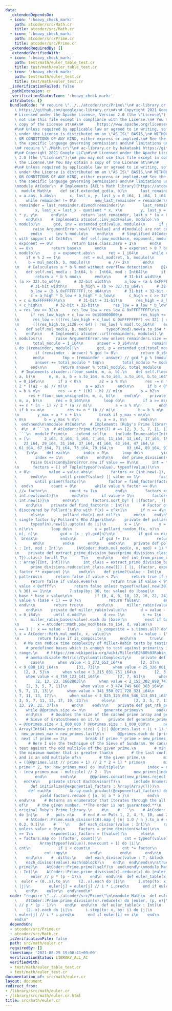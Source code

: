 ```yaml
---
data:
  _extendedDependsOn:
  - icon: ':heavy_check_mark:'
    path: atcoder/src/Math.cr
    title: atcoder/src/Math.cr
  - icon: ':heavy_check_mark:'
    path: atcoder/src/Prime.cr
    title: atcoder/src/Prime.cr
  _extendedRequiredBy: []
  _extendedVerifiedWith:
  - icon: ':heavy_check_mark:'
    path: test/math/euler_table_test.cr
    title: test/math/euler_table_test.cr
  - icon: ':heavy_check_mark:'
    path: test/math/euler_test.cr
    title: test/math/euler_test.cr
  _isVerificationFailed: false
  _pathExtension: cr
  _verificationStatusIcon: ':heavy_check_mark:'
  attributes: {}
  bundledCode: "# require \"../../atcoder/src/Prime\"\n# ac-library.cr by hakatashi\
    \ https://github.com/google/ac-library.cr\n#\n# Copyright 2021 Google LLC\n#\n\
    # Licensed under the Apache License, Version 2.0 (the \"License\");\n# you may\
    \ not use this file except in compliance with the License.\n# You may obtain a\
    \ copy of the License at\n#\n#      https://www.apache.org/licenses/LICENSE-2.0\n\
    #\n# Unless required by applicable law or agreed to in writing, software\n# distributed\
    \ under the License is distributed on an \"AS IS\" BASIS,\n# WITHOUT WARRANTIES\
    \ OR CONDITIONS OF ANY KIND, either express or implied.\n# See the License for\
    \ the specific language governing permissions and\n# limitations under the License.\n\
    \n# require \"./Math.cr\"\n# ac-library.cr by hakatashi https://github.com/google/ac-library.cr\n\
    #\n# Copyright 2021 Google LLC\n#\n# Licensed under the Apache License, Version\
    \ 2.0 (the \"License\");\n# you may not use this file except in compliance with\
    \ the License.\n# You may obtain a copy of the License at\n#\n#      https://www.apache.org/licenses/LICENSE-2.0\n\
    #\n# Unless required by applicable law or agreed to in writing, software\n# distributed\
    \ under the License is distributed on an \"AS IS\" BASIS,\n# WITHOUT WARRANTIES\
    \ OR CONDITIONS OF ANY KIND, either express or implied.\n# See the License for\
    \ the specific language governing permissions and\n# limitations under the License.\n\
    \nmodule AtCoder\n  # Implements [ACL's Math library](https://atcoder.github.io/ac-library/master/document_en/math.html)\n\
    \  module Math\n    def self.extended_gcd(a, b)\n      last_remainder, remainder\
    \ = a.abs, b.abs\n      x, last_x, y, last_y = 0_i64, 1_i64, 1_i64, 0_i64\n  \
    \    while remainder != 0\n        new_last_remainder = remainder\n        quotient,\
    \ remainder = last_remainder.divmod(remainder)\n        last_remainder = new_last_remainder\n\
    \        x, last_x = last_x - quotient * x, x\n        y, last_y = last_y - quotient\
    \ * y, y\n      end\n\n      return last_remainder, last_x * (a < 0 ? -1 : 1)\n\
    \    end\n\n    # Implements atcoder::inv_mod(value, modulo).\n    def self.inv_mod(value,\
    \ modulo)\n      gcd, inv = extended_gcd(value, modulo)\n      if gcd != 1\n \
    \       raise ArgumentError.new(\"#{value} and #{modulo} are not coprime\")\n\
    \      end\n      inv % modulo\n    end\n\n    # Simplified AtCoder::Math.pow_mod\
    \ with support of Int64\n    def self.pow_mod(base, exponent, modulo)\n      if\
    \ exponent == 0\n        return base.class.zero + 1\n      end\n      if base\
    \ == 0\n        return base\n      end\n      b = exponent > 0 ? base : inv_mod(base,\
    \ modulo)\n      e = exponent.abs\n      ret = 1_i64\n      while e > 0\n    \
    \    if e % 2 == 1\n          ret = mul_mod(ret, b, modulo)\n        end\n   \
    \     b = mul_mod(b, b, modulo)\n        e //= 2\n      end\n      ret\n    end\n\
    \n    # Caluculates a * b % mod without overflow detection\n    @[AlwaysInline]\n\
    \    def self.mul_mod(a : Int64, b : Int64, mod : Int64)\n      if mod < Int32::MAX\n\
    \        return a * b % mod\n      end\n\n      # 31-bit width\n      a_high =\
    \ (a >> 32).to_u64\n      # 32-bit width\n      a_low = (a & 0xFFFFFFFF).to_u64\n\
    \      # 31-bit width\n      b_high = (b >> 32).to_u64\n      # 32-bit width\n\
    \      b_low = (b & 0xFFFFFFFF).to_u64\n\n      # 31-bit + 32-bit + 1-bit = 64-bit\n\
    \      c = a_high * b_low + b_high * a_low\n      c_high = c >> 32\n      c_low\
    \ = c & 0xFFFFFFFF\n\n      # 31-bit + 31-bit\n      res_high = a_high * b_high\
    \ + c_high\n      # 32-bit + 32-bit\n      res_low = a_low * b_low\n      res_low_high\
    \ = res_low >> 32\n      res_low_low = res_low & 0xFFFFFFFF\n\n      # Overflow\n\
    \      if res_low_high + c_low >= 0x100000000\n        res_high += 1\n      end\n\
    \n      res_low = (((res_low_high + c_low) & 0xFFFFFFFF) << 32) | res_low_low\n\
    \n      (((res_high.to_i128 << 64) | res_low) % mod).to_i64\n    end\n\n    @[AlwaysInline]\n\
    \    def self.mul_mod(a, b, mod)\n      typeof(mod).new(a.to_i64 * b % mod)\n\
    \    end\n\n    # Implements atcoder::crt(remainders, modulos).\n    def self.crt(remainders,\
    \ modulos)\n      raise ArgumentError.new unless remainders.size == modulos.size\n\
    \n      total_modulo = 1_i64\n      answer = 0_i64\n\n      remainders.zip(modulos).each\
    \ do |(remainder, modulo)|\n        gcd, p = extended_gcd(total_modulo, modulo)\n\
    \        if (remainder - answer) % gcd != 0\n          return 0_i64, 0_i64\n \
    \       end\n        tmp = (remainder - answer) // gcd * p % (modulo // gcd)\n\
    \        answer += total_modulo * tmp\n        total_modulo *= modulo // gcd\n\
    \      end\n\n      return answer % total_modulo, total_modulo\n    end\n\n  \
    \  # Implements atcoder::floor_sum(n, m, a, b).\n    def self.floor_sum(n, m,\
    \ a, b)\n      n, m, a, b = n.to_i64, m.to_i64, a.to_i64, b.to_i64\n      res\
    \ = 0_i64\n\n      if a < 0\n        a2 = a % m\n        res -= n * (n - 1) //\
    \ 2 * ((a2 - a) // m)\n        a = a2\n      end\n\n      if b < 0\n        b2\
    \ = b % m\n        res -= n * ((b2 - b) // m)\n        b = b2\n      end\n\n \
    \     res + floor_sum_unsigned(n, m, a, b)\n    end\n\n    private def self.floor_sum_unsigned(n,\
    \ m, a, b)\n      res = 0_i64\n\n      loop do\n        if a >= m\n          res\
    \ += n * (n - 1) // 2 * (a // m)\n          a = a % m\n        end\n\n       \
    \ if b >= m\n          res += n * (b // m)\n          b = b % m\n        end\n\
    \n        y_max = a * n + b\n        break if y_max < m\n\n        n = y_max //\
    \ m\n        b = y_max % m\n        m, a = a, m\n      end\n\n      res\n    end\n\
    \  end\nend\n\nmodule AtCoder\n  # Implements [Ruby's Prime library](https://ruby-doc.com/stdlib/libdoc/prime/rdoc/Prime.html).\n\
    \  #\n  # ```\n  # AtCoder::Prime.first(7) # => [2, 3, 5, 7, 11, 13, 17]\n  #\
    \ ```\n  module Prime\n    extend self\n    include Enumerable(Int64)\n\n    @@primes\
    \ = [\n      2_i64, 3_i64, 5_i64, 7_i64, 11_i64, 13_i64, 17_i64, 19_i64,\n   \
    \   23_i64, 29_i64, 31_i64, 37_i64, 41_i64, 43_i64, 47_i64,\n      53_i64, 59_i64,\
    \ 61_i64, 67_i64, 71_i64, 73_i64, 79_i64,\n      83_i64, 89_i64, 97_i64, 101_i64,\n\
    \    ]\n\n    def each\n      index = 0\n      loop do\n        yield get_nth_prime(index)\n\
    \        index += 1\n      end\n    end\n\n    def prime_division(value : Int)\n\
    \      raise DivisionByZeroError.new if value == 0\n\n      int = typeof(value)\n\
    \n      factors = [] of Tuple(typeof(value), typeof(value))\n\n      if value\
    \ < 0\n        value = value.abs\n        factors << {int.new(-1), int.new(1)}\n\
    \      end\n\n      until prime?(value) || value == 1\n        factor = value\n\
    \        until prime?(factor)\n          factor = find_factor(factor)\n      \
    \  end\n        count = 0\n        while value % factor == 0\n          value\
    \ //= factor\n          count += 1\n        end\n        factors << {int.new(factor),\
    \ int.new(count)}\n      end\n\n      if value > 1\n        factors << {value,\
    \ int.new(1)}\n      end\n\n      factors.sort_by! { |(factor, _)| factor }\n\
    \    end\n\n    private def find_factor(n : Int)\n      # Factor of 4 cannot be\
    \ discovered by Pollard's Rho with f(x) = x^x+1\n      if n == 4\n        typeof(n).new(2)\n\
    \      else\n        pollard_rho(n).not_nil!\n      end\n    end\n\n    # Get\
    \ single factor by Pollard's Rho Algorithm\n    private def pollard_rho(n : Int)\n\
    \      typeof(n).new(1).upto(n) do |i|\n        x = i\n        y = pollard_random_f(x,\
    \ n)\n\n        loop do\n          x = pollard_random_f(x, n)\n          y = pollard_random_f(pollard_random_f(y,\
    \ n), n)\n          gcd = (x - y).gcd(n)\n\n          if gcd == n\n          \
    \  break\n          end\n\n          if gcd != 1\n            return gcd\n   \
    \       end\n        end\n      end\n    end\n\n    private def pollard_random_f(n\
    \ : Int, mod : Int)\n      (AtCoder::Math.mul_mod(n, n, mod) + 1) % mod\n    end\n\
    \n    private def extract_prime_division_base(prime_divisions_class : Array({T,\
    \ T}).class) forall T\n      T\n    end\n\n    def int_from_prime_division(prime_divisions\
    \ : Array({Int, Int}))\n      int_class = extract_prime_division_base(prime_divisions.class)\n\
    \      prime_divisions.reduce(int_class.new(1)) { |i, (factor, exponent)| i *\
    \ factor ** exponent }\n    end\n\n    def prime?(value : Int)\n      # Obvious\
    \ patterns\n      return false if value < 2\n      return true if value <= 3\n\
    \      return false if value.even?\n      return true if value < 9\n\n      if\
    \ value < 0xffff\n        return false unless typeof(value).new(30).gcd(value\
    \ % 30) == 1\n\n        7.step(by: 30, to: value) do |base|\n          break if\
    \ base * base > value\n\n          if {0, 4, 6, 10, 12, 16, 22, 24}.any? { |i|\
    \ value % (base + i) == 0 }\n            return false\n          end\n       \
    \ end\n\n        return true\n      end\n\n      miller_rabin(value.to_i64)\n\
    \    end\n\n    private def miller_rabin(value)\n      d = value - 1\n      s\
    \ = 0_i64\n      until d.odd?\n        d >>= 1\n        s += 1\n      end\n\n\
    \      miller_rabin_bases(value).each do |base|\n        next if base == value\n\
    \n        x = AtCoder::Math.pow_mod(base.to_i64, d, value)\n        next if x\
    \ == 1 || x == value - 1\n\n        is_composite = s.times.all? do\n         \
    \ x = AtCoder::Math.mul_mod(x, x, value)\n          x != value - 1\n        end\n\
    \n        return false if is_composite\n      end\n\n      true\n    end\n\n \
    \   # We can reduce time complexity of Miller-Rabin tests by testing against\n\
    \    # predefined bases which is enough to test against primarity in the given\
    \ range.\n    # https://en.wikipedia.org/wiki/Miller%E2%80%93Rabin_primality_test\n\
    \    # ameba:disable Metrics/CyclomaticComplexity\n    private def miller_rabin_bases(value)\n\
    \      case\n      when value < 1_373_653_i64\n        [2, 3]\n      when value\
    \ < 9_080_191_i64\n        [31, 73]\n      when value < 25_326_001_i64\n     \
    \   [2, 3, 5]\n      when value < 3_215_031_751_i64\n        [2, 3, 5, 7]\n  \
    \    when value < 4_759_123_141_i64\n        [2, 7, 61]\n      when value < 1_122_004_669_633_i64\n\
    \        [2, 13, 23, 1662803]\n      when value < 2_152_302_898_747_i64\n    \
    \    [2, 3, 5, 7, 11]\n      when value < 3_474_749_660_383_i64\n        [2, 3,\
    \ 5, 7, 11, 13]\n      when value < 341_550_071_728_321_i64\n        [2, 3, 5,\
    \ 7, 11, 13, 17]\n      when value < 3_825_123_056_546_413_051_i64\n        [2,\
    \ 3, 5, 7, 11, 13, 17, 19, 23]\n      else\n        [2, 3, 5, 7, 11, 13, 17, 19,\
    \ 23, 29, 31, 37]\n      end\n    end\n\n    private def get_nth_prime(n)\n  \
    \    while @@primes.size <= n\n        generate_primes\n      end\n\n      @@primes[n]\n\
    \    end\n\n    # Doubles the size of the cached prime array and performs the\n\
    \    # Sieve of Eratosthenes on it.\n    private def generate_primes\n      new_primes_size\
    \ = @@primes.size < 1_000_000 ? @@primes.size : 1_000_000\n      new_primes =\
    \ Array(Int64).new(new_primes_size) { |i| @@primes.last + (i + 1) * 2 }\n    \
    \  new_primes_max = new_primes.last\n\n      @@primes.each do |prime|\n      \
    \  next if prime == 2\n        break if prime * prime > new_primes_max\n\n   \
    \     # Here I use the technique of the Sieve of Sundaram. We can\n        # only\
    \ test against the odd multiple of the given prime.\n        # min_composite is\
    \ the minimum number that is greater than\n        # the last confirmed prime,\
    \ and is an odd multiple of\n        # the given prime.\n        min_multiple\
    \ = ((@@primes.last // prime + 1) // 2 * 2 + 1) * prime\n        min_multiple.step(by:\
    \ prime * 2, to: new_primes_max) do |multiple|\n          index = new_primes_size\
    \ - (new_primes_max - multiple) // 2 - 1\n          new_primes[index] = 0_i64\n\
    \        end\n      end\n\n      @@primes.concat(new_primes.reject(0_i64))\n \
    \   end\n\n    private struct EachDivisor(T)\n      include Enumerable(T)\n\n\
    \      def initialize(@exponential_factors : Array(Array(T)))\n      end\n\n \
    \     def each\n        Array.each_product(@exponential_factors) do |factors|\n\
    \          yield factors.reduce { |a, b| a * b }\n        end\n      end\n   \
    \ end\n\n    # Returns an enumerator that iterates through the all positive divisors\
    \ of\n    # the given number. **The order is not guaranteed.**\n    # Not in the\
    \ original Ruby's Prime library.\n    #\n    # ```\n    # AtCoder::Prime.each_divisor(20)\
    \ do |n|\n    #   puts n\n    # end # => Puts 1, 2, 4, 5, 10, and 20\n    #\n\
    \    # AtCoder::Prime.each_divisor(10).map { |n| 1.0 / n }.to_a # => [1.0, 0.5,\
    \ 0.2, 0.1]\n    # ```\n    def each_divisor(value : Int)\n      raise ArgumentError.new\
    \ unless value > 0\n\n      factors = prime_division(value)\n\n      if value\
    \ == 1\n        exponential_factors = [[value]]\n      else\n        exponential_factors\
    \ = factors.map do |(factor, count)|\n          cnt = typeof(value).zero + 1\n\
    \          Array(typeof(value)).new(count + 1) do |i|\n            cnt_copy =\
    \ cnt\n            if i < count\n              cnt *= factor\n            end\n\
    \            cnt_copy\n          end\n        end\n      end\n\n      EachDivisor(typeof(value)).new(exponential_factors)\n\
    \    end\n\n    # :ditto:\n    def each_divisor(value : T, &block : T ->)\n  \
    \    each_divisor(value).each(&block)\n    end\n  end\nend\n\nstruct Int\n  def\
    \ prime?\n    AtCoder::Prime.prime?(self)\n  end\nend\n\nmodule Math\n  def euler(x\
    \ : Int)\n    AtCoder::Prime.prime_division(x).reduce(x) do |euler, (p, e)|\n\
    \      euler // p * (p - 1)\n    end\n  end\n\n  def euler_table(x : Int)\n  \
    \  euler = (0..x).to_a\n    (2..x).each do |i|\n      i.step(to: x, by: i) do\
    \ |j|\n        euler[j] = euler[j] // i * i.pred\n      end if euler[i] == i\n\
    \    end\n    euler\n  end\nend\n"
  code: "require \"../../atcoder/src/Prime\"\n\nmodule Math\n  def euler(x : Int)\n\
    \    AtCoder::Prime.prime_division(x).reduce(x) do |euler, (p, e)|\n      euler\
    \ // p * (p - 1)\n    end\n  end\n\n  def euler_table(x : Int)\n    euler = (0..x).to_a\n\
    \    (2..x).each do |i|\n      i.step(to: x, by: i) do |j|\n        euler[j] =\
    \ euler[j] // i * i.pred\n      end if euler[i] == i\n    end\n    euler\n  end\n\
    end\n"
  dependsOn:
  - atcoder/src/Prime.cr
  - atcoder/src/Math.cr
  isVerificationFile: false
  path: src/math/euler.cr
  requiredBy: []
  timestamp: '2021-08-25 19:08:41+09:00'
  verificationStatus: LIBRARY_ALL_AC
  verifiedWith:
  - test/math/euler_table_test.cr
  - test/math/euler_test.cr
documentation_of: src/math/euler.cr
layout: document
redirect_from:
- /library/src/math/euler.cr
- /library/src/math/euler.cr.html
title: src/math/euler.cr
---
```

